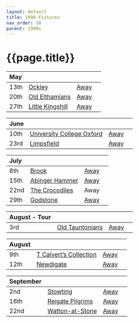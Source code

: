 ```yaml
---
layout: default
title: 1990 Fixtures
nav_order: 10
parent: 1990s
---
```


# {{page.title}}

| May |  |  |  |
|:---|:---|:---|:---|
| 13th | [Ockley](/1990/ockley) | [Away](https://goo.gl/maps/vmhvFhbrVZGrsXAAA) |
| 20th | [Old Elthamians](/1990/old-elthamians) | [Away](https://goo.gl/maps/FQbBNZQTFggEmhfv9) |
| 27th | [Little Kingshill](/1990/little-kingshill) | [Away](https://goo.gl/maps/JPwm5tfBfK6cjv9m6) |

| June |  |  |  |
|:---|:---|:---|:---|
| 10th | [University College Oxford](/1990/university-college-oxford) | [Away](https://goo.gl/maps/FvvBeKPnZ3XwkmpQ7) |
| 23rd | [Limpsfield](/1990/limpsfield) | [Away](https://goo.gl/maps/cQfMoSXGaenFajMf7) |

| July |  |  |  |
|:---|:---|:---|:---|
| 8th | [Brook](/1990/brook) | [Away](https://goo.gl/maps/dQwigbDWBHfwzub68) |
| 15th | [Abinger Hammer](/1990/abinger-hammer) | [Away](https://goo.gl/maps/bnKVBHEMFuJe4KGH9) |
| 22nd | [The Crocodiles](/1990/the-crocodiles) | Away |
| 29th | [Godstone](/1990/godstone) | [Away](https://goo.gl/maps/12XmMyHmXBto8bTV81) |

| August - Tour |  |  |  |
|:---|:---|:---|:---|
| 3rd | [Old Tauntonians](/1990/old-tauntonians) | [Away](https://goo.gl/maps/viL3E8ucMGGG7G9i8) |

| August |  |  |  |
|:---|:---|:---|:---|
| 9th | [T Calvert’s Collection](/1990/t-calverts-collection) | [Away](https://goo.gl/maps/pW6HTQghBSmD5PzH6) |
| 12th | [Newdigate](/1990/newdigate) | [Away](https://goo.gl/maps/kQnkUfc3MdtqLyvd8) |

| September |  |  |  |
|:---|:---|:---|:---|
| 2nd | [Stowting](/1990/stowting) | [Away](https://goo.gl/maps/3Br4woRQXRqh9Uje8) |
| 16th | [Reigate Pilgrims](/1990/reigate-pilgrims) | [Away](https://goo.gl/maps/z54KDhWLtQreY6xy9) |
| 22nd | [Watton-at-Stone](/1990/watton-at-stone) | [Away](https://goo.gl/maps/JPBQawMsjLgYtVHk9) |
